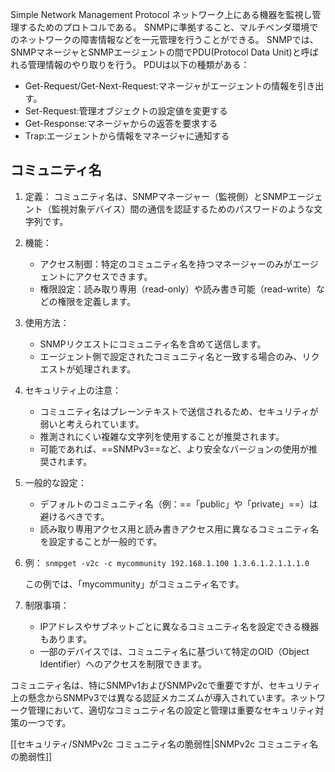 
Simple Network Management Protocol
ネットワーク上にある機器を監視し管理するためのプロトコルである。
SNMPに準拠すること、マルチベンダ環境でのネットワークの障害情報などを一元管理を行うことができる。
SNMPでは、SNMPマネージャとSNMPエージェントの間でPDU(Protocol Data Unit)と呼ばれる管理情報のやり取りを行う。
PDUは以下の種類がある：
- Get-Request/Get-Next-Request:マネージャがエージェントの情報を引き出す。
- Set-Request:管理オブジェクトの設定値を変更する
- Get-Response:マネージャからの返答を要求する
- Trap:エージェントから情報をマネージャに通知する

## コミュニティ名

1. 定義： コミュニティ名は、SNMPマネージャー（監視側）とSNMPエージェント（監視対象デバイス）間の通信を認証するためのパスワードのような文字列です。
2. 機能：
    - アクセス制御：特定のコミュニティ名を持つマネージャーのみがエージェントにアクセスできます。
    - 権限設定：読み取り専用（read-only）や読み書き可能（read-write）などの権限を定義します。
3. 使用方法：
    - SNMPリクエストにコミュニティ名を含めて送信します。
    - エージェント側で設定されたコミュニティ名と一致する場合のみ、リクエストが処理されます。
4. セキュリティ上の注意：
    - コミュニティ名はプレーンテキストで送信されるため、セキュリティが弱いと考えられています。
    - 推測されにくい複雑な文字列を使用することが推奨されます。
    - 可能であれば、==SNMPv3==など、より安全なバージョンの使用が推奨されます。
5. 一般的な設定：
    - デフォルトのコミュニティ名（例：==「public」や「private」==）は避けるべきです。
    - 読み取り専用アクセス用と読み書きアクセス用に異なるコミュニティ名を設定することが一般的です。
6. 例：
    `snmpget -v2c -c mycommunity 192.168.1.100 1.3.6.1.2.1.1.1.0`
    
    この例では、「mycommunity」がコミュニティ名です。
7. 制限事項：
    - IPアドレスやサブネットごとに異なるコミュニティ名を設定できる機器もあります。
    - 一部のデバイスでは、コミュニティ名に基づいて特定のOID（Object Identifier）へのアクセスを制限できます。

コミュニティ名は、特にSNMPv1およびSNMPv2cで重要ですが、セキュリティ上の懸念からSNMPv3では異なる認証メカニズムが導入されています。ネットワーク管理において、適切なコミュニティ名の設定と管理は重要なセキュリティ対策の一つです。

[[セキュリティ/SNMPv2c コミュニティ名の脆弱性|SNMPv2c コミュニティ名の脆弱性]]
